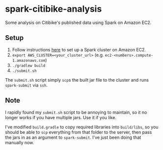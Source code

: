 spark-citibike-analysis
===============

Some analysis on Citibike's published data using Spark on Amazon EC2.

## Setup

 1. Follow instructions [here][spark-ec2] to set up a Spark cluster on Amazon EC2.
 2. `export AWS_CLUSTER=<your_cluster_url>` (e.g. `ec2-<numbers>.compute-1.amazonaws.com`)
 3. `./gradlew build`
 4. `./submit.sh`
 
The `submit.sh` script simply `scp`s the built jar file to the cluster and runs `spark-submit` via `ssh`.

## Note

I rapidly found my `submit.sh` script to be annoying to maintain, so it no longer works if you have multiple jars. Use it if you like.

I've modified `build.gradle` to copy required libraries into `build/libs`, so you should be able to `scp` everything from that folder to the server, then pass the jars in as an argument to `spark-submit`. I've just been doing that manually now.

[spark-ec2]: http://spark.apache.org/docs/1.0.0/ec2-scripts.html
